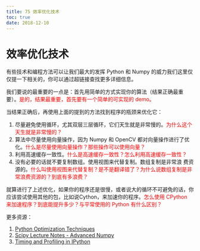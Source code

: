 ```yaml
---
title: 75 效率优化技术
toc: true
date: 2018-12-10
---
```

# 效率优化技术

有些技术和编程方法可以让我们最大的发挥 Python 和 Numpy 的威力我们这里仅仅提一下相关的，你可以通过超链接查找更多详细信息。

我们要说的最重要的一点是：首先用简单的方式实现你的算法（结果正确最重要）。<span style="color:red;">是的，结果最重要，首先要有一个简单的可实现的 demo。</span>


当结果正确后，再使用上面的提到的方法找到程序的瓶颈来优化它：

1. 尽量避免使用循环，尤其双层三层循环，它们天生就是非常慢的。<span style="color:red;">为什么这个天生就是非常慢的？</span>
2. 算法中尽量使用向量操作，因为 Numpy 和 OpenCV 都对向量操作进行了优化。<span style="color:red;">什么是尽量使用向量操作？那些操作可以使用向量？</span>
3. 利用高速缓存一致性。<span style="color:red;">什么是高速缓存一致性？怎么利用高速缓存一致性？</span>
4. 没有必要的话就不要复制数组。使用视图来代替复制。数组复制是非常浪 费资源的。<span style="color:red;">什么叫使用视图来代替复制？是不是翻译错了？为什么说数组复制是非常浪费资源的？到底有多浪费？</span>

就算进行了上述优化，如果你的程序还是很慢，或者说大的循环不可避免的话，你应该尝试使用其他的包，比如说Cython，来加速你的程序。<span style="color:red;">怎么使用 CPython 来加速程序？到底能提升多少？与平常使用的 Python 有什么区别？</span>

更多资源：

1. [Python Optimization Techniques](http://wiki.python.org/moin/PythonSpeed/PerformanceTips)
2. [Scipy Lecture Notes - Advanced Numpy](http://www.scipy-lectures.org/advanced/advanced_numpy/index.html#advanced-numpy)
3. [Timing and Profiling in IPython](http://pynash.org/2013/03/06/timing-and-profiling.html)
